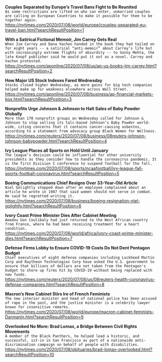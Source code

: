 **Couples Separated by Europe’s Travel Bans Fight to Be Reunited**\
`As some restrictions are lifted on who can enter, unmarried couples are calling on European Countries to make it possible for them to be together again.`\
https://nytimes.com/2020/07/08/world/europe/couples-separated-eu-travel-ban.html?searchResultPosition=1

**With a Satirical Fictional Memoir, Jim Carrey Gets Real**\
`When Jim Carrey and Dana Vachon handed in the book they had toiled on for eight years -- a satirical “anti-memoir” about Carrey’s life but with increasingly extreme flights of absurdity -- to Sonny Mehta, the late Knopf publisher said he would put it out as a novel. Carrey and Vachon protested. `\
https://nytimes.com/aponline/2020/07/08/us/ap-us-books-jim-carrey.html?searchResultPosition=2

**How Major US Stock Indexes Fared Wednesday**\
`Stocks closed higher Wednesday, as more gains for big tech companies helped make up for weakness elsewhere across Wall Street. `\
https://nytimes.com/aponline/2020/07/08/business/ap-financial-markets-box.html?searchResultPosition=3

**Nonprofits Urge Johnson & Johnson to Halt Sales of Baby Powder Globally**\
`More than 170 nonprofit groups on Wednesday called for Johnson & Johnson to stop selling its talc-based Johnson’s Baby Powder world-wide, citing concerns that it contains cancer-causing asbestos, according to a statement from advocacy group Black Women for Wellness. `\
https://nytimes.com/reuters/2020/07/08/business/08reuters-johnson-johnson-babypowder.html?searchResultPosition=4

**Ivy League Places all Sports on Hold Until January**\
`The league’s decision could be influential for other university presidents as they consider how to handle the coronavirus pandemic. It is the first Division I conference to suspend football for the fall.`\
https://nytimes.com/2020/07/08/sports/ncaafootball/ivy-league-fall-sports-football-coronavirus.html?searchResultPosition=5

**Boeing Communications Chief Resigns Over 33-Year-Old Article**\
`Niel Golightly stepped down after an employee complained about an article he wrote in 1987 that said women should not serve in combat. He said he regretted writing it.`\
https://nytimes.com/2020/07/08/business/boeing-resignation-niel-golightly.html?searchResultPosition=6

**Ivory Coast Prime Minister Dies After Cabinet Meeting**\
`Amadou Gon Coulibaly had just returned to the West African country from France, where he had been receiving treatment for a heart condition.`\
https://nytimes.com/2020/07/08/world/africa/ivory-coast-prime-minister-dies.html?searchResultPosition=7

**Defense Firms Lobby to Ensure COVID-19 Costs Do Not Dent Pentagon Budget**\
`Chief executives of eight defense companies including Lockheed Martin Corp and Raytheon Technologies Corp have asked the U.S. government to ensure that billions of dollars are not taken from the Pentagon's budget to shore up firms hit by COVID-19 without being replaced with new funds.    `\
https://nytimes.com/reuters/2020/07/08/us/08reuters-health-coronavirus-defense-companies.html?searchResultPosition=8

**Macron’s New Cabinet Stirs Ire of French Feminists**\
`The new interior minister and head of national police has been accused of rape in the past, and the justice minister is a celebrity lawyer known for insensitive remarks.`\
https://nytimes.com/2020/07/08/world/europe/macron-cabinet-feminists-Darmanin.html?searchResultPosition=9

**Overlooked No More: Brad Lomax, a Bridge Between Civil Rights Movements**\
`A member of the Black Panthers, he helped lead a historic, and successful, sit-in in San Francisco as part of a nationwide anti-discrimination campaign on behalf of people with disabilities.`\
https://nytimes.com/2020/07/08/obituaries/brad-lomax-overlooked.html?searchResultPosition=10

